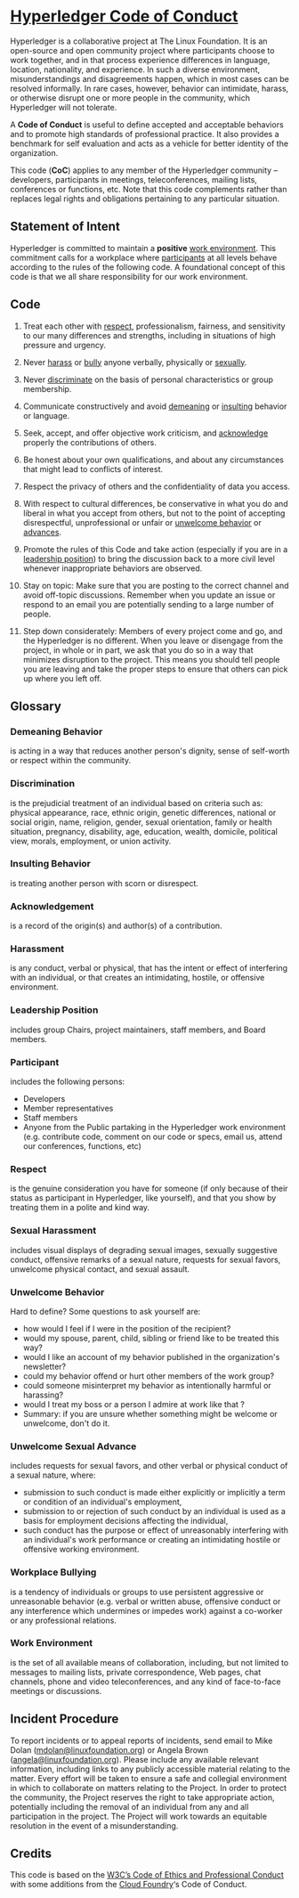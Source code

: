 # [Hyperledger Code of Conduct](https://wiki.hyperledger.org/community/hyperledger-project-code-of-conduct)

Hyperledger is a collaborative project at The Linux Foundation. It is an open-source and open
community project where participants choose to work together, and in that process experience
differences in language, location, nationality, and experience. In such a diverse environment,
misunderstandings and disagreements happen, which in most cases can be resolved informally. In rare
cases, however, behavior can intimidate, harass, or otherwise disrupt one or more people in the
community, which Hyperledger will not tolerate.

A **Code of Conduct** is useful to define accepted and acceptable behaviors and to promote high
standards of professional practice. It also provides a benchmark for self evaluation and acts as a
vehicle for better identity of the organization.

This code (**CoC**) applies to any member of the Hyperledger community – developers, participants in
meetings, teleconferences, mailing lists, conferences or functions, etc. Note that this code
complements rather than replaces legal rights and obligations pertaining to any particular
situation.

## Statement of Intent

Hyperledger is committed to maintain a **positive** [work environment](#work-environment). This
commitment calls for a workplace where [participants](#participant) at all levels behave according
to the rules of the following code. A foundational concept of this code is that we all share
responsibility for our work environment.

## Code

1. Treat each other with [respect](#respect), professionalism, fairness, and sensitivity to our many
   differences and strengths, including in situations of high pressure and urgency.

2. Never [harass](#harassment) or [bully](#workplace-bullying) anyone verbally, physically or
   [sexually](#sexual-harassment).

3. Never [discriminate](#discrimination) on the basis of personal characteristics or group
   membership.

4. Communicate constructively and avoid [demeaning](#demeaning-behavior) or
   [insulting](#insulting-behavior) behavior or language.

5. Seek, accept, and offer objective work criticism, and [acknowledge](#acknowledgement) properly
   the contributions of others.

6. Be honest about your own qualifications, and about any circumstances that might lead to conflicts
   of interest.

7. Respect the privacy of others and the confidentiality of data you access.

8. With respect to cultural differences, be conservative in what you do and liberal in what you
   accept from others, but not to the point of accepting disrespectful, unprofessional or unfair or
   [unwelcome behavior](#unwelcome-behavior) or [advances](#unwelcome-sexual-advance).

9. Promote the rules of this Code and take action (especially if you are in a
   [leadership position](#leadership-position)) to bring the discussion back to a more civil level
   whenever inappropriate behaviors are observed.

10. Stay on topic: Make sure that you are posting to the correct channel and avoid off-topic
    discussions. Remember when you update an issue or respond to an email you are potentially
    sending to a large number of people.

11. Step down considerately: Members of every project come and go, and the Hyperledger is no
    different. When you leave or disengage from the project, in whole or in part, we ask that you do
    so in a way that minimizes disruption to the project. This means you should tell people you are
    leaving and take the proper steps to ensure that others can pick up where you left off.

## Glossary

### Demeaning Behavior

is acting in a way that reduces another person's dignity, sense of self-worth or respect within the
community.

### Discrimination

is the prejudicial treatment of an individual based on criteria such as: physical appearance, race,
ethnic origin, genetic differences, national or social origin, name, religion, gender, sexual
orientation, family or health situation, pregnancy, disability, age, education, wealth, domicile,
political view, morals, employment, or union activity.

### Insulting Behavior

is treating another person with scorn or disrespect.

### Acknowledgement

is a record of the origin(s) and author(s) of a contribution.

### Harassment

is any conduct, verbal or physical, that has the intent or effect of interfering with an individual,
or that creates an intimidating, hostile, or offensive environment.

### Leadership Position

includes group Chairs, project maintainers, staff members, and Board members.

### Participant

includes the following persons:

- Developers
- Member representatives
- Staff members
- Anyone from the Public partaking in the Hyperledger work environment (e.g. contribute code,
  comment on our code or specs, email us, attend our conferences, functions, etc)

### Respect

is the genuine consideration you have for someone (if only because of their status as participant in
Hyperledger, like yourself), and that you show by treating them in a polite and kind way.

### Sexual Harassment

includes visual displays of degrading sexual images, sexually suggestive conduct, offensive remarks
of a sexual nature, requests for sexual favors, unwelcome physical contact, and sexual assault.

### Unwelcome Behavior

Hard to define? Some questions to ask yourself are:

- how would I feel if I were in the position of the recipient?
- would my spouse, parent, child, sibling or friend like to be treated this way?
- would I like an account of my behavior published in the organization's newsletter?
- could my behavior offend or hurt other members of the work group?
- could someone misinterpret my behavior as intentionally harmful or harassing?
- would I treat my boss or a person I admire at work like that ?
- Summary: if you are unsure whether something might be welcome or unwelcome, don't do it.

### Unwelcome Sexual Advance

includes requests for sexual favors, and other verbal or physical conduct of a sexual nature, where:

- submission to such conduct is made either explicitly or implicitly a term or condition of an
  individual's employment,
- submission to or rejection of such conduct by an individual is used as a basis for employment
  decisions affecting the individual,
- such conduct has the purpose or effect of unreasonably interfering with an individual's work
  performance or creating an intimidating hostile or offensive working environment.

### Workplace Bullying

is a tendency of individuals or groups to use persistent aggressive or unreasonable behavior (e.g.
verbal or written abuse, offensive conduct or any interference which undermines or impedes work)
against a co-worker or any professional relations.

### Work Environment

is the set of all available means of collaboration, including, but not limited to messages to
mailing lists, private correspondence, Web pages, chat channels, phone and video teleconferences,
and any kind of face-to-face meetings or discussions.

## Incident Procedure

To report incidents or to appeal reports of incidents, send email to Mike Dolan
([mdolan@linuxfoundation.org](mailto:mdolan@linuxfoundation.org)) or Angela
Brown ([angela@linuxfoundation.org](mailto:angela@linuxfoundation.org)). Please
include any available relevant information, including links to any publicly
accessible material relating to the matter. Every effort will be taken to ensure
a safe and collegial environment in which to collaborate on matters relating to
the Project. In order to protect the community, the Project reserves the right
to take appropriate action, potentially including the removal of an individual
from any and all participation in the project. The Project will work towards an
equitable resolution in the event of a misunderstanding.

## Credits

This code is based on the
[W3C’s Code of Ethics and Professional Conduct](https://www.w3.org/Consortium/cepc) with some
additions from the [Cloud Foundry](https://www.cloudfoundry.org/)‘s Code of Conduct.
